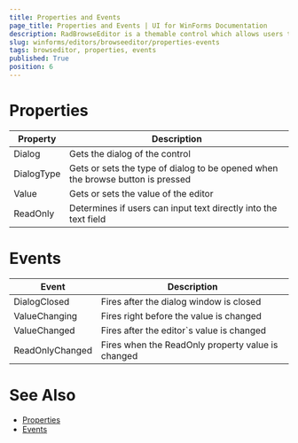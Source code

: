 ```yaml
---
title: Properties and Events
page_title: Properties and Events | UI for WinForms Documentation
description: RadBrowseEditor is a themable control which allows users to select a file or a directory from the file system or directly to type the full path in the editor.
slug: winforms/editors/browseeditor/properties-events
tags: browseditor, properties, events
published: True
position: 6 
---
```


# Properties

|Property|Description|
|----|----|
|Dialog|Gets the dialog of the control|
|DialogType|Gets or sets the type of dialog to be opened when the browse button is pressed|
|Value|Gets or sets the value of the editor|
|ReadOnly|Determines if users can input text directly into the text field|

# Events

|Event|Description|
|----|----|
|DialogClosed|Fires after the dialog window is closed|
|ValueChanging|Fires right before the value is changed|
|ValueChanged|Fires after the editor`s value is changed|
|ReadOnlyChanged|Fires when the ReadOnly property value is changed|

# See Also

* [Properties](http://docs.telerik.com/devtools/winforms/api/html/Properties_T_Telerik_WinControls_UI_RadBrowseEditor.htm)
* [Events](http://docs.telerik.com/devtools/winforms/api/html/Events_T_Telerik_WinControls_UI_RadBrowseEditor.htm)